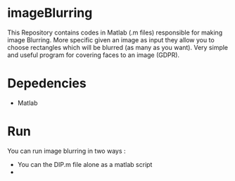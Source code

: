 # imageBlurring

This Repository contains codes in Matlab (.m files) responsible for making image Blurring.
More specific given an image as input they allow you to choose rectangles which will be blurred (as many as you want).
Very simple and useful program for covering faces to an image (GDPR).

# Depedencies

<ul>
  <li>Matlab</li>  
</ul>

# Run

You can run image blurring in two ways :
<ul>
  <li>You can the DIP.m file alone as a matlab script<li>
</ul>
